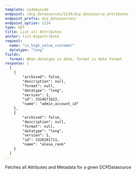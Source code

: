 ```yaml
---
template: sidebyside
endpoint: /dcp_datasources/1234/dcp_datasource_attributes
endpoint_prefix: dcp_datasources/
endpoint_option: 1234
type: GET
title: List all Attributes
anchor: list-dcpattribute
request:
  name: "is_high_value_customer"
  datatype: "long"
fields:
  format: When datatype is date, format is date format
response: |
  [
  	{
    	"archived": false,
    	"description": null,
    	"format": null,
    	"datatype": "long",
    	"version": 1,
    	"id": 3324671622,
    	"name": "admin_account_id"
  	},
  	{
    	"archived": false,
    	"description": null,
    	"format": null,
    	"datatype": "long",
    	"version": 1,
    	"id": 3326101711,
    	"name": "alexa_rank"
  	}
  ]
---
```

Fetches all Attributes and Metadata for a given DCPDatasource
